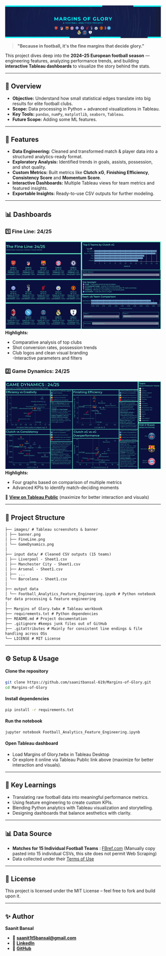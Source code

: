 ![Project Banner](images/banner.png)

> **"Because in football, it's the fine margins that decide glory."**  

This project dives deep into the **2024–25 European football season** — engineering features, analyzing performance trends, and building **interactive Tableau dashboards** to visualize the story behind the stats.

---

## 📌 Overview
- **Objective:** Understand how small statistical edges translate into big results for elite football clubs.  
- **Scope:** Data processing in Python + advanced visualizations in Tableau.  
- **Key Tools:** `pandas`, `numPy`, `matplotlib`, `seaborn`, `Tableau`.  
- **Future Scope:** Adding some ML features.
---

## 🚀 Features
- **Data Engineering:** Cleaned and transformed match & player data into a structured analytics-ready format.
- **Exploratory Analysis:** Identified trends in goals, assists, possession, and shot quality.
- **Custom Metrics:** Built metrics like **Clutch xG**, **Finishing Efficiency**, **Consistency Score** and **Momentum Score**.
- **Interactive Dashboards:** Multiple Tableau views for team metrics and featured insights.
- **Exportable Insights:** Ready-to-use CSV outputs for further modeling.

---

## 📊 Dashboards

### 1️⃣ Fine Line: 24/25
![Fine Line Dashboard](images/FineLine.png)
**Highlights:**
- Comparative analysis of top clubs  
- Shot conversion rates, possession trends  
- Club logos and clean visual branding  
-Interactive parameters and filters

### 2️⃣ Game Dynamics: 24/25
![Game Dynamics Dashboard](images/GameDynamics.png)
**Highlights:**
- Four graphs based on comparison of multiple metrics 
- Advanced KPIs to identify match-deciding moments  

🔗 **[View on Tableau Public](https://public.tableau.com/views/MarginsofGlory/MARGINSOFGLORY?:language=en-GB&:sid=&:redirect=auth&:display_count=n&:origin=viz_share_link)** (maximize for better interaction and visuals)

---

## 📂 Project Structure
```plaintext
├── images/ # Tableau screenshots & banner
│ ├── banner.png
│ ├── FineLine.png
│ └── GameDynamics.png
│
├── input data/ # Cleaned CSV outputs (15 teams)
│ ├── Liverpool - Sheet1.csv
│ ├── Manchester City - Sheet1.csv
│ ├── Arsenal - Sheet1.csv
│ ├── ...
│ └── Barcelona - Sheet1.csv
│
├── output data
│ └── Football_Analytics_Feature_Engineering.ipynb # Python notebook for data processing & feature engineering
│
├── Margins of Glory.twbx # Tableau workbook
├── requirements.txt # Python dependencies
├── README.md # Project documentation
├── .gitignore #keeps junk files out of GitHub
├── .gitattributes # Mainly for consistent line endings & file handling across OSs
└── LICENSE # MIT License
```
---

## ⚙️ Setup & Usage
#### **Clone the repository**
```bash
git clone https://github.com/saanitbansal-619/Margins-of-Glory.git
cd Margins-of-Glory
```
#### **Install dependencies**
```bash
pip install -r requirements.txt
```
#### **Run the notebook**
```bash
jupyter notebook Football_Analytics_Feature_Engineering.ipynb
```
#### **Open Tableau dashboard**
- Load Margins of Glory.twbx in Tableau Desktop
- Or explore it online via Tableau Public link above (maximize for better interaction and visuals).

---

## 🧠 Key Learnings
- Translating raw football data into meaningful performance metrics.
- Using feature engineering to create custom KPIs.
- Blending Python analytics with Tableau visualization and storytelling.
- Designing dashboards that balance aesthetics with clarity.

---

## 📊 Data Source
- **Matches for 15 Individual Football Teams** : [FBref.com](https://fbref.com) (Manually copy pasted into 15 individual CSVs, this site does not permit Web Scraping)
- Data collected under their [Terms of Use](https://www.sports-reference.com/data_use.html?__hstc=218152582.267a7d3517d56cf80bbc6853dae76565.1753774398002.1753992470499.1755109831907.8&__hssc=218152582.1.1755109831907&__hsfp=3195775484)

---

## 📜 License
This project is licensed under the MIT License – feel free to fork and build upon it.

---

## ✨ Author
**Saanit Bansal**
- 📧 **[saanit1t5bansal@gmail.com](saanit1t5bansal@gmail.com)**
- 💼 **[LinkedIn](https://www.linkedin.com/in/saanit-bansal-681874293)**
- 🐙 **[GitHub](https://github.com/saanitbansal-619)**